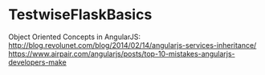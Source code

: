 # TestwiseFlaskBasics

Object Oriented Concepts in AngularJS: <br>
http://blog.revolunet.com/blog/2014/02/14/angularjs-services-inheritance/ <br>
https://www.airpair.com/angularjs/posts/top-10-mistakes-angularjs-developers-make
